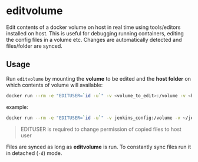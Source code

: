 # editvolume

Edit contents of a docker volume on host in real time using tools/editors installed on host. This is useful for debugging running containers, editing the config files in a volume etc. Changes are automatically detected and files/folder are synced.

## Usage
Run `editvolume` by mounting the **volume** to be edited and the **host folder** on which contents of volume will available:
```bash
docker run --rm -e "EDITUSER=`id -u`" -v <volume_to_edit>:/volume -v <host_folder>:/folder malikashish8/editvolume
```
example:
```bash
docker run --rm -e "EDITUSER=`id -u`" -v jenkins_config:/volume -v ~/jenkins_config:/folder malikashish8/editvolume
```
> EDITUSER is required to change permission of copied files to host user


Files are synced as long as __editvolume__ is run. To constantly sync files run it in detached (`-d`) mode.